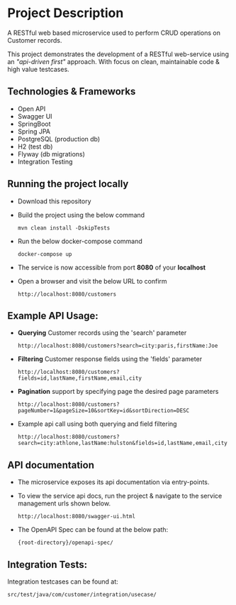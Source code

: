 # Project Description
A RESTful web based microservice used to perform CRUD operations on Customer records.

This project demonstrates the development of a RESTful web-service using an _"api-driven first"_ approach.
With focus on clean, maintainable code & high value testcases.

## Technologies & Frameworks

- Open API
- Swagger UI
- SpringBoot
- Spring JPA
- PostgreSQL (production db)
- H2 (test db)
- Flyway (db migrations)
- Integration Testing

##  Running the project locally
 -  Download this repository 
 -  Build the project using the below command
    ```
    mvn clean install -DskipTests
    ```
 -  Run the below docker-compose command
    ```
    docker-compose up
    ```    
 - The service is now accessible from port <b>8080</b> of your <b>localhost</b>
   

 - Open a browser and visit the below URL to confirm
    ```
    http://localhost:8080/customers
    ```

## Example API Usage:

 - <b>Querying</b> Customer records using the 'search' parameter
    ```
    http://localhost:8080/customers?search=city:paris,firstName:Joe
    ```
- <b>Filtering</b> Customer response fields using the 'fields' parameter
    ```
    http://localhost:8080/customers?fields=id,lastName,firstName,email,city
    ```
- <b>Pagination</b> support by specifying page the desired page parameters
    ```
    http://localhost:8080/customers?pageNumber=1&pageSize=10&sortKey=id&sortDirection=DESC
    ```
- Example api call using both querying and field filtering 
    ```
    http://localhost:8080/customers?search=city:athlone,lastName:hulston&fields=id,lastName,email,city
    ```

## API documentation
  -  The microservice exposes its api documentation via entry-points.
  -  To view the service api docs, run the project & navigate to the service management urls shown below.
     ```
     http://localhost:8080/swagger-ui.html
     ```


- The OpenAPI Spec can be found at the below path:
  ```
  {root-directory}/openapi-spec/
  ``` 


## Integration Tests:
Integration testcases can be found at:
  ```
  src/test/java/com/customer/integration/usecase/
  ```

<!-- 

docker pull postgres:11
docker run --name dev-postgres -p 5432:5432 -e POSTGRES_PASSWORD=mysecretpassword -d postgres:11
# CREATE db coursedb
docker exec dev-postgres psql -U postgres -c"CREATE DATABASE coursedb" postgres

C:\Users\Dave> docker exec dev-postgres psql -U postgres -c"DROP DATABASE mydb" postgres
DROP DATABASE
C:\Users\Dave> docker exec dev-postgres psql -U postgres -c"CREATE DATABASE mydb" postgres
CREATE DATABASE

## Example API Usage:
http://localhost:8080/customers?search=city:paris,firstName:Joe
http://localhost:8080/customers?fields=id,lastName,firstName,email,city
http://localhost:8080/customers?pageNumber=1&pageSize=10&sortKey=id&sortDirection=DESC

http://localhost:8080/customers?search=city:athlone,lastName:hulston&fields=id,lastName,email,city

## Deployment

OS X, Windows, Linux:
    
```
>> mvn clean install 
>> skaffold run
```

## Frameworks used
- build
  - maven, maven code generator
- db
  - jpa, h2, RDBMS 
- utils
  - model-mapper
- doc generation
  - open-api spec, swagger ui
- test :
  - Integration Testing
    - @SpringBootTest 
  - Contract Testing
    - Spring Cloud Contract 
    
## Additional info 
 - api docs are automatically generated from the OpenAPI specification.
 - controller models and interfaces are generated from the OpenAPI spec, allowing them to be introduced in the code base.
    - by integrating the generated controller interfaces and response models, the code must always align to the behaviour outlined in the openapi specification.  
    - now, the OpenAPI spec is _"the single source of truth"_ in terms of the behaviour of the microservice.
    - this solves the production problem of changes in api's not being reflected in the microservice documentation. 

 - NB: for integration testing, Flux TestWebClient was used in favour of RestTemplate(soon to be deprecated).

## Development setup

To generate the required sources, build the project using the below command

```sh
>> mvn clean install 
```

## Release History

* 0.1.0
    * Introduced OpenAPI Spec
    * Introduced @SpringBootTest integration tests
* 0.0.1
    * Initial Release

 -->
